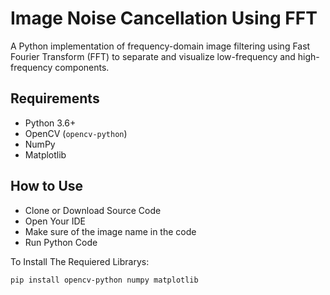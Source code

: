 # Image Noise Cancellation Using FFT

A Python implementation of frequency-domain image filtering using Fast Fourier Transform (FFT) to separate and visualize low-frequency and high-frequency components.


## Requirements

- Python 3.6+
- OpenCV (`opencv-python`)
- NumPy
- Matplotlib
## How to Use

- Clone or Download Source Code
- Open Your IDE
- Make sure of the image name in the code
- Run Python Code
  
To Install The Requiered Librarys:
```bash in the terminal :
pip install opencv-python numpy matplotlib
